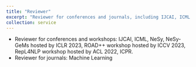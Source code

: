 ```yaml
---
title: "Reviewer"
excerpt: "Reviewer for conferences and journals, including IJCAI, ICML and Mach. Learn."
collection: service
---
```


- Reviewer for conferences and workshops: IJCAI, ICML, NeSy, NeSy-GeMs hosted by ICLR 2023, ROAD++ workshop hosted by ICCV 2023, RepL4NLP workshop hosted by ACL 2022, ICPR.
- Reviewer for journals: Machine Learning